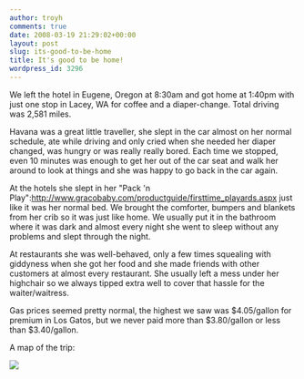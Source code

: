 ```yaml
---
author: troyh
comments: true
date: 2008-03-19 21:29:02+00:00
layout: post
slug: its-good-to-be-home
title: It's good to be home!
wordpress_id: 3296
---
```


We left the hotel in Eugene, Oregon at 8:30am and got home at 1:40pm with just one stop in Lacey, WA for coffee and a diaper-change. Total driving was 2,581 miles.


<!-- more -->

Havana was a great little traveller, she slept in the car almost on her normal schedule, ate while driving and only cried when she needed her diaper changed, was hungry or was really really bored. Each time we stopped, even 10 minutes was enough to get her out of the car seat and walk her around to look at things and she was happy to go back in the car again.

At the hotels she slept in her "Pack 'n Play":http://www.gracobaby.com/productguide/firsttime_playards.aspx just like it was her normal bed. We brought the comforter, bumpers and blankets from her crib so it was just like home. We usually put it in the bathroom where it was dark and almost every night she went to sleep without any problems and slept through the night.

At restaurants she was well-behaved, only a few times squealing with giddyness when she got her food and she made friends with other customers at almost every restaurant. She usually left a mess under her highchair so we always tipped extra well to cover that hassle for the waiter/waitress.

Gas prices seemed pretty normal, the highest we saw was $4.05/gallon for premium in Los Gatos, but we never paid more than $3.80/gallon or less than $3.40/gallon.

A map of the trip:

[![](http://troyandgay.com/blog/pix/2008/03/picture-1.png)](http://troyandgay.com/blog/pix/2008/03/picture-1.png)
